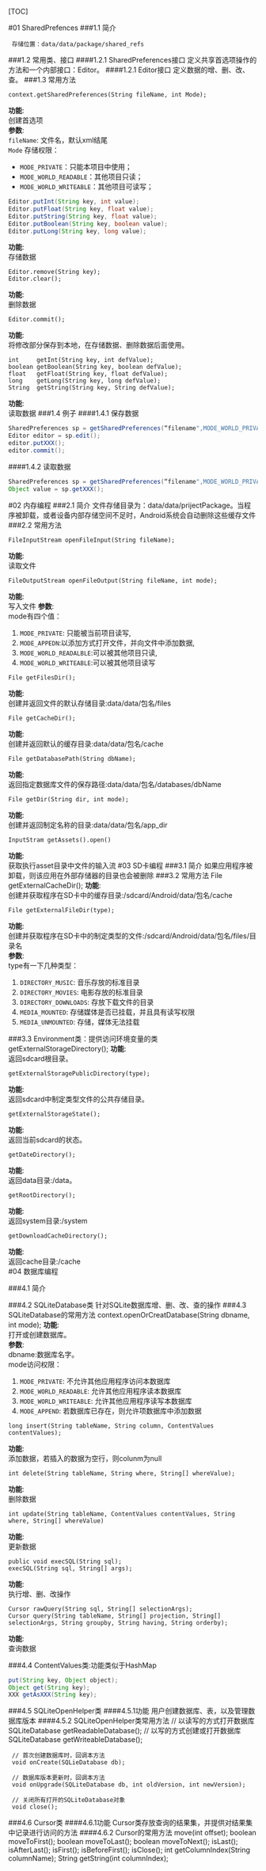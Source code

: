[TOC]

#01 SharedPrefences
###1.1 简介

     存储位置：data/data/package/shared_refs

###1.2 常用类、接口
####1.2.1 SharedPreferences接口
定义共享首选项操作的方法和一个内部接口：Editor。
####1.2.1 Editor接口
定义数据的增、删、改、查。
###1.3 常用方法

	context.getSharedPreferences(String fileName, int Mode);
__功能__:<br>
创建首选项<br>
__参数__:<br>
`fileName`: 文件名，默认xml结尾<br>
`Mode` 存储权限：<br>

* `MODE_PRIVATE`：只能本项目中使用；<br>
* `MODE_WORLD_READABLE`：其他项目只读；<br>
* `MODE_WORLD_WRITEABLE`：其他项目可读写；<br>

``` java
Editor.putInt(String key, int value);
Editor.putFloat(String key, float value);
Editor.putString(String key, float value);
Editor.putBoolean(String key, boolean value);
Editor.putLong(String key, long value);
```
__功能__:<br>
存储数据

	Editor.remove(String key);
	Editor.clear();
__功能__:<br>
删除数据

	Editor.commit();
__功能__:<br>
将修改部分保存到本地，在存储数据、删除数据后面使用。

	int     getInt(String key, int defValue);
	boolean getBoolean(String key, boolean defValue);
	float   getFloat(String key, float defValue);
	long    getLong(String key, long defValue);
	String  getString(String key, String defValue);
__功能__:<br>
读取数据
###1.4 例子
####1.4.1 保存数据

``` java
SharedPreferences sp = getSharedPreferences(“filename",MODE_WORLD_PRIVATE);
Editor editor = sp.edit();
editor.putXXX();
editor.commit();
```
####1.4.2 读取数据

``` java
SharedPreferences sp = getSharedPreferences(“filename",MODE_WORLD_PRIVATE);
Object value = sp.getXXX();
```
#02 内存编程
###2.1 简介
文件存储目录为：data/data/prijectPackage。当程序被卸载，或者设备内部存储空间不足时，Android系统会自动删除这些缓存文件
###2.2 常用方法

	FileInputStream openFileInput(String fileName);
__功能__:<br>
读取文件

	FileOutputStream openFileOutput(String fileName, int mode);
__功能__:<br>
写入文件
__参数__:<br>
mode有四个值：

1. `MODE_PRIVATE`: 只能被当前项目读写,
2. `MODE_APPEDN`:以添加方式打开文件，并向文件中添加数据,
3. `MODE_WORLD_READALBLE`:可以被其他项目只读,
4. `MODE_WORLD_WRITEABLE`:可以被其他项目读写

```
File getFilesDir();
```
__功能__:<br>
创建并返回文件的默认存储目录:data/data/包名/files

	File getCacheDir();
__功能__:<br>
创建并返回默认的缓存目录:data/data/包名/cache

	File getDatabasePath(String dbName);
__功能__:<br>
返回指定数据库文件的保存路径:data/data/包名/databases/dbName

	File getDir(String dir, int mode);
__功能__:<br>
创建并返回制定名称的目录:data/data/包名/app_dir

	InputStram getAssets().open()
__功能__:<br>
获取执行asset目录中文件的输入流
#03 SD卡编程
###3.1 简介
如果应用程序被卸载，则该应用在外部存储器的目录也会被删除
###3.2 常用方法
	File getExternalCacheDir();
__功能__:<br>
创建并获取程序在SD卡中的缓存目录:/sdcard/Android/data/包名/cache<br>

	File getExternalFileDir(type);
__功能__:<br>
创建并获取程序在SD卡中的制定类型的文件:/sdcard/Android/data/包名/files/目录名<br>
__参数__:<br>
type有一下几种类型：<br>

1. `DIRECTORY_MUSIC`:       音乐存放的标准目录<br>
2. `DIRECTORY_MOVIES`:      电影存放的标准目录<br>
3. `DIRECTORY_DOWNLOADS`:   存放下载文件的目录<br>
4. `MEDIA_MOUNTED`:         存储媒体是否已挂载，并且具有读写权限<br>
5. `MEDIA_UNMOUNTED`:       存储，媒体无法挂载<br>

###3.3 Environment类：提供访问环境变量的类
	getExternalStorageDirectory();
__功能__:<br>
返回sdcard根目录。<br>

	getExternalStoragePublicDirectory(type);
__功能__:<br>
返回sdcard中制定类型文件的公共存储目录。<br>
	
	getExternalStorageState();
__功能__:<br>
返回当前sdcard的状态。<br>
	
	getDateDirectory();
__功能__:<br>
返回data目录:/data。<br>

	getRootDirectory();
__功能__:<br>
返回system目录:/system<br>

	getDownloadCacheDirectory();
__功能__:<br>
返回cache目录:/cache<br>
#04 数据库编程

###4.1 简介

###4.2 SQLiteDatabase类
针对SQLite数据库增、删、改、查的操作
###4.3 SQLiteDatabase的常用方法
	context.openOrCreatDatabase(String dbname, int mode);
__功能__:<br>
打开或创建数据库。<br>
__参数__:<br>
dbname:数据库名字。<br>
mode访问权限：<br>

1. `MODE_PRIVATE`: 不允许其他应用程序访问本数据库
2. `MODE_WORLD_READABLE`: 允许其他应用程序读本数据库
3. `MODE_WORLD_WRITEABLE`: 允许其他应用程序读写本数据库
4. `MODE_APPEND`: 若数据库已存在，则允许项数据库中添加数据

```
long insert(String tableName, String column, ContentValues contentValues);
```
__功能__:<br>
添加数据，若插入的数据为空行，则colunm为null

	int delete(String tableName, String where, String[] whereValue);
__功能__:<br>
删除数据

	int update(String tableName, ContentValues contentValues, String where, String[] whereValue)
__功能__:<br>
更新数据

	public void execSQL(String sql);
	execSQL(String sql, String[] args);
__功能__:<br>
执行增、删、改操作

	Cursor rawQuery(String sql, String[] selectionArgs);
	Cursor query(String tableName, String[] projection, String[] selectionArgs, String groupby, String having, String orderby);
__功能__:<br>
查询数据

###4.4 ContentValues类:功能类似于HashMap

``` java
put(String key, Object object);
Object get(String key);
XXX getAsXXX(String key);
```
###4.5 SQLiteOpenHelper类
####4.5.1功能
用户创建数据库、表，以及管理数据库版本
####4.5.2 SQLiteOpenHelper类常用方法
     // 以读写的方式打开数据库
     SQLiteDatabase getReadableDatabase();
     // 以写的方式创建或打开数据库
     SQLiteDatabase getWriteableDatabase();

     // 首次创建数据库时，回调本方法
     void onCreate(SQLieDatabase db);

     // 数据库版本更新时，回调本方法
     void onUpgrade(SQLiteDatabase db, int oldVersion, int newVersion);

     // 关闭所有打开的SQLiteDatabase对象
     void close();
###4.6 Cursor类
####4.6.1功能
Cursor类存放查询的结果集，并提供对结果集中记录进行访问的方法
####4.6.2 Cursor的常用方法
	move(int offset);
	boolean moveToFirst();
	boolean moveToLast();
	boolean moveToNext();
	isLast();
	isAfterLast();
	isFirst();
	isBeforeFirst();
	isClose();
	int getColumnIndex(String columnName);
	String getString(int columnIndex);


